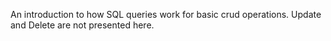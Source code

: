 An introduction to how SQL queries work for basic crud operations.
Update and Delete are not presented here.
